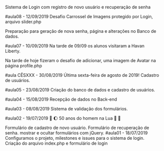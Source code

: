 Sistema de Login com registro de novo usuário e recuperação de senha

#aula08 - 12/09/2019
Desafio Carrossel de Imagens protegido por Login, arquivo slider.php

Preparação para geração de nova senha, página e alterações no Banco de dados.

#aula07 - 10/09/2019
Na tarde de 09/09 os alunos visitaram a Havan Liberty.

Na tarde de hoje fizeram o desafio de adicionar, uma imagem de Avatar na página profile.php

#aula CÊSXXX - 30/08/2019
Última sexta-feira de agosto de 2019! Cadastro de usuários.

#aula05 - 23/08/2019
Criação do banco de dados e cadastro de usuários.

#aula04 - 15/08/2019
Recepção de dados no Back-end

#aula03 - 08/08/2019
Sistema de validação dos formulários.

#aula02 - 19/07/2019
🚀 🌔 50 anos do homem na Lua 🌝 🌚

Formulário de cadastro de novo usuário.
Formulário de recuperação de senha.
mostrar e ocultar formulários com jQuery.
#aula01 - 18/07/2019
Configuramos o projeto, milestones e issues para o sistema de login. Criação do arquivo index.php e formulário de login